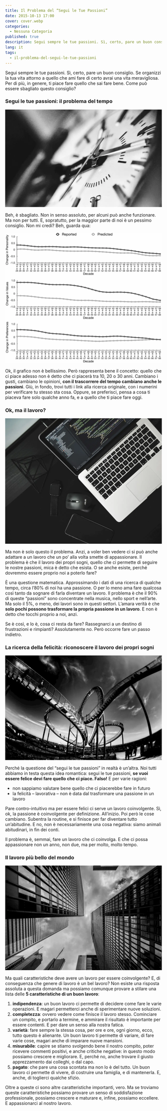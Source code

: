 ```yaml
---
title: Il Problema del “Segui le Tue Passioni”
date: 2015-10-13 17:00
cover: cover.webp
categories:
  - Nessuna Categoria
published: true
description: Segui sempre le tue passioni. Sì, certo, pare un buon consiglio. Se organizzi la tua vita attorno a quello che ami fare di certo avrai una vita meravigliosa. Per di più, in genere, ti piace fare quello che sai fare bene. Come può essere sbagliato questo consiglio?
lang: it
tags:
  - il-problema-del-segui-le-tue-passioni
---
```

Segui sempre le tue passioni. Sì, certo, pare un buon consiglio. Se organizzi la tua vita attorno a quello che ami fare di certo avrai una vita meravigliosa. Per di più, in genere, ti piace fare quello che sai fare bene. Come può essere sbagliato questo consiglio?

### Segui le tue passioni: il problema del tempo

![Immagine](./strani-anelli-tempo-che-passa.webp)

Beh, è sbagliato. Non in senso assoluto, per alcuni può anche funzionare. Ma non per tutti. E, sopratutto, per la maggior parte di noi è un pessimo consiglio. Non mi credi? Beh, guarda qua:

![Immagine](./come-cambiano-le-passioni-nel-tempo.webp)

Ok, il grafico non è bellissimo. Però rappresenta bene il concetto: quello che ci piace adesso non è detto che ci piacerà tra 10, 20 o 30 anni. Cambiano i gusti, cambiano le opinioni, **con il trascorrere del tempo cambiano anche le passioni**. Giù, in fondo, trovi tutti i link alla ricerca originale, con i numerini per verificare tu stesso sta cosa. Oppure, se preferisci, pensa a cosa ti piaceva fare solo qualche anno fa, e a quello che ti piace fare oggi.

### Ok, ma il lavoro?

![Immagine](./non-esiste-il-lavoro-dei-tuoi-sogni.webp)

Ma non è solo questo il problema. Anzi, a voler ben vedere ci si può anche adattare a un lavoro che un po’ alla volta smette di appassionare. Il problema è che il lavoro dei propri sogni, quello che ci permette di seguire le nostre passioni, mica è detto che esista. O se anche esiste, perché dovremmo essere proprio noi a poterlo fare?

È una questione matematica. Approssimando i dati di una ricerca di qualche tempo, circa l’80% di noi ha una passione. O per lo meno ama fare qualcosa così tanto da sognare di farla diventare un lavoro. Il problema è che il 90% di queste “passioni” sono concentrate nella musica, nello sport e nell’arte. Ma solo il 5%, o meno, dei lavori sono in questi settori. L’amara verità è che **solo pochi possono trasformare la propria passione in un lavoro**. E non è detto che tocchi proprio a noi, anzi.

Se è così, e lo è, cosa ci resta da fare? Rassegnarci a un destino di frustrazioni e rimpianti? Assolutamente no. Però occorre fare un passo indietro.

### La ricerca della felicità: riconoscere il lavoro dei propri sogni

![Immagine](./la-ricerca-della-felicita.webp)

Perché la questione del “segui le tue passioni” in realtà è un’altra. Noi tutti abbiamo in testa questa idea romantica: segui le tue passioni, **se vuoi essere felice devi fare quello che ci piace. Falso!** E per varie ragioni:

  - non sappiamo valutare bene quello che ci piacerebbe fare in futuro
  - la felicità – lavorativa – non è data dal trasformare una passione in un lavoro

Pare contro-intuitivo ma per essere felici ci serve un lavoro coinvolgente. Sì, ok, la passione è coinvolgente per definizione. All’inizio. Poi però le cose cambiano. Subentra la routine, e si finisce per far diventare tutto un’abitudine. E no, non è necessariamente una cosa negativa: siamo animali abitudinari, in fin dei conti.

Il problema è, semmai, fare un lavoro che ci coinvolga. E che ci possa appassionare non un anno, non due, ma per molto, molto tempo.

### Il lavoro più bello del mondo

![Immagine](./il-lavoro-piu-bello-del-mondo.webp)

Ma quali caratteristiche deve avere un lavoro per essere coinvolgente? E, di conseguenza che genere di lavoro è un bel lavoro? Non esiste una risposta assoluta a questa domanda ma possiamo comunque provare a stilare una lista delle **5 caratteristiche di un buon lavoro**:

  1. **indipendenza**: un buon lavoro ci permette di decidere come fare le varie operazioni. E magari permetterci anche di sperimentare nuove soluzioni.
  2. **completezza**: ovvero vedere come finisce il lavoro stesso. Cominciare un compito, e portarlo a termine, e ammirare il risultato è importante per essere contenti. E per dare un senso alla nostra fatica.
  3. **varietà**: fare sempre la stessa cosa, per ore e ore, ogni giorno, ecco, tutto questo è alienante. Un buon lavoro ti permette di variare, di fare varie cose, magari anche di imparare nuove mansioni.
  4. **misurabile**: capire se stiamo svolgendo bene il nostro compito, poter ricevere commenti positivi, e anche critiche negative: in questo modo possiamo crescere e migliorare. E, perché no, anche trovare il giusto apprezzamento dai colleghi, o dal capo.
  5. **pagato**: che pare una cosa scontata ma non lo è del tutto. Un buon lavoro ci permette di vivere, di costruire una famiglia, e di mantenerla. E, anche, di toglierci qualche sfizio.

Oltre a queste ci sono altre caratteristiche importanti, vero. Ma se troviamo queste caratteristiche possiamo provare un senso di soddisfazione professionale, possiamo crescere e maturare e, infine, possiamo eccellere. E appassionarci al nostro lavoro.
